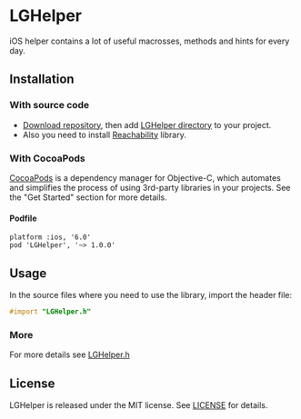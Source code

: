 # LGHelper

iOS helper contains a lot of useful macrosses, methods and hints for every day.

## Installation

### With source code

- [Download repository](https://github.com/Friend-LGA/LGHelper/archive/master.zip), then add [LGHelper directory](https://github.com/Friend-LGA/LGHelper/blob/master/LGHelper/) to your project.
- Also you need to install [Reachability](https://github.com/tonymillion/Reachability) library.

### With CocoaPods

[CocoaPods](http://cocoapods.org/) is a dependency manager for Objective-C, which automates and simplifies the process of using 3rd-party libraries in your projects. See the "Get Started" section for more details.

#### Podfile
```
platform :ios, '6.0'
pod 'LGHelper', '~> 1.0.0'
```

## Usage

In the source files where you need to use the library, import the header file:

```objective-c
#import "LGHelper.h"
```

### More

For more details see [LGHelper.h](https://github.com/Friend-LGA/LGHelper/blob/master/LGHelper/LGHelper.h)

## License

LGHelper is released under the MIT license. See [LICENSE](https://raw.githubusercontent.com/Friend-LGA/LGHelper/master/LICENSE) for details.

